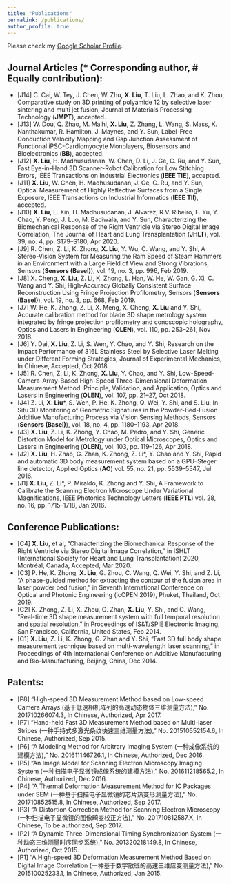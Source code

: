 ```yaml
---
title: "Publications"
permalink: /publications/
author_profile: true
---
```

Please check my [Google Scholar Profile](https://scholar.google.com/citations?user=8AIuzdwAAAAJ&hl=en&authuser=1).
## Journal Articles (* Corresponding author, # Equally contribution):
- [J14] C. Cai, W. Tey, J. Chen, W. Zhu, **X. Liu**, T. Liu, L. Zhao, and K. Zhou, Comparative study on 3D printing of polyamide 12 by selective laser sintering and multi jet fusion, Journal of Materials Processing Technology  (**JMPT**), accepted.
- [J13] W. Dou, Q. Zhao, M. Malhi, **X. Liu**, Z. Zhang, L. Wang, S. Mass, K. Nanthakumar, R. Hamilton, J. Maynes, and Y. Sun, Label-Free Conduction Velocity Mapping and Gap Junction Assessment of Functional iPSC-Cardiomyocyte Monolayers, Biosensors and Bioelectronics  (**BB**), accepted.
- [J12] **X. Liu**, H. Madhusudanan, W. Chen, D. Li, J. Ge, C. Ru, and Y. Sun, Fast Eye-in-Hand 3D Scanner-Robot Calibration for Low Stitching Errors, IEEE Transactions on Industrial Electronics  (**IEEE TIE**), accepted.
- [J11] **X. Liu**, W. Chen, H. Madhusudanan, J. Ge, C. Ru, and Y. Sun, Optical Measurement of Highly Reflective Surfaces from a Single Exposure, IEEE Transactions on Industrial Informatics  (**IEEE TII**), accepted.
- [J10] **X. Liu**, L. Xin, H. Madhusudanan, J. Alvarez, R.V. Ribeiro, F. Yu, Y. Chao, Y. Peng, J. Luo, M. Badiwala, and Y. Sun, Characterizing the Biomechanical Response of the Right Ventricle via Stereo Digital Image Correlation, The Journal of Heart and Lung Transplantation (**JHLT**), vol. 39, no. 4, pp. S179–S180, Apr 2020.
- [J9] R. Chen, Z. Li, K. Zhong, **X. Liu**, Y. Wu, C. Wang, and Y. Shi, A Stereo-Vision System for Measuring the Ram Speed of Steam Hammers in an Environment with a Large Field of View and Strong Vibrations, Sensors (**Sensors (Basel)**), vol. 19, no. 3, pp. 996, Feb 2019.
- [J8] X. Cheng, **X. Liu**, Z. Li, K. Zhong, L. Han, W. He, W. Gan, G. Xi, C. Wang and Y. Shi, High-Accuracy Globally Consistent Surface Reconstruction Using Fringe Projection Profilometry, Sensors (**Sensors (Basel)**), vol. 19, no. 3, pp. 668, Feb 2019.
- [J7] W. He, K. Zhong, Z. Li, X. Meng, X. Cheng, **X. Liu** and Y. Shi, Accurate calibration method for blade 3D shape metrology system integrated by fringe projection profilometry and conoscopic holography, Optics and Lasers in Engineering (**OLEN**), vol. 110, pp. 253–261, Nov 2018.
- [J6] Y. Dai, **X. Liu**, Z. Li, S. Wen, Y. Chao, and Y. Shi, Research on the Impact Performance of 316L Stainless Steel by Selective Laser Melting under Different Forming Strategies, Journal of Experimental Mechanics, In Chinese, Accepted, Oct 2018.
- [J5] R. Chen, Z. Li, K. Zhong, **X. Liu**, Y. Chao, and Y. Shi, Low-Speed-Camera-Array-Based High-Speed Three-Dimensional Deformation Measurement Method: Principle, Validation, and Application, Optics and Lasers in Engineering (**OLEN**), vol. 107, pp. 21–27, Oct 2018.
- [J4] Z. Li, **X. Liu***, S. Wen, P. He, K. Zhong, Q. Wei, Y. Shi, and S. Liu, In Situ 3D Monitoring of Geometric Signatures in the Powder-Bed-Fusion Additive Manufacturing Process via Vision Sensing Methods, Sensors (**Sensors (Basel)**), vol. 18, no. 4, pp. 1180–1193, Apr 2018.
- [J3] **X. Liu**, Z. Li, K. Zhong, Y. Chao, M. Pedro, and Y. Shi, Generic Distortion Model for Metrology under Optical Microscopes, Optics and Lasers in Engineering (**OLEN**), vol. 103, pp. 119–126, Apr 2018.
- [J2] **X. Liu**, H. Zhao, G. Zhan, K. Zhong, Z. Li*, Y. Chao and Y. Shi, Rapid and automatic 3D body measurement system based on a GPU–Steger line detector, Applied Optics (**AO**) vol. 55, no. 21, pp. 5539–5547, Jul 2016.
- [J1] **X. Liu**, Z. Li*, P. Miraldo, K. Zhong and Y. Shi, A Framework to Calibrate the Scanning Electron Microscope Under Variational Magnifications, IEEE Photonics Technology Letters (**IEEE PTL**) vol. 28, no. 16, pp. 1715–1718, Jan 2016.

## Conference Publications:
- [C4] **X. Liu**, et al, “Characterizing the Biomechanical Response of the Right Ventricle via Stereo Digital Image Correlation,” in ISHLT (International Society for Heart and Lung Transplantation) 2020, Montréal, Canada, Accepted, Mar 2020.
- [C3] P. He, K. Zhong, **X. Liu**, G. Zhou, C. Wang, Q. Wei, Y. Shi, and Z. Li, “A phase-guided method for extracting the contour of the fusion area in laser powder bed fusion,” in Seventh International Conference on Optical and Photonic Engineering (icOPEN 2019), Phuket, Thailand, Oct 2019.
- [C2] K. Zhong, Z. Li, X. Zhou, G. Zhan, **X. Liu**, Y. Shi, and C. Wang, “Real-time 3D shape measurement system with full temporal resolution and spatial resolution,” in Proceedings of IS&T/SPIE Electronic Imaging, San Francisco, California, United States, Feb 2014.
- [C1] **X. Liu**, Z. Li, K. Zhong, G. Zhan and Y. Shi, “Fast 3D full body shape measurement technique based on multi-wavelength laser scanning,” in Proceedings of 4th International Conference on Additive Manufacturing and Bio-Manufacturing, Beijing, China, Dec 2014.

## Patents:
- [P8] “High-speed 3D Measurement Method based on Low-speed Camera Arrays (基于低速相机阵列的高速动态物体三维测量方法),” No. 201710266074.3, In Chinese, Authorized, Apr 2017.
- [P7] “Hand-held Fast 3D Measurement Method based on Multi-laser Stripes (一种手持式多激光条纹快速三维测量方法),” No. 201510552154.6, In Chinese, Authorized, Sep 2015.
- [P6] “A Modeling Method for Arbitrary Imaging System (一种成像系统的建模方法),” No. 201611146726.1, In Chinese, Authorized, Dec 2016.
- [P5] “An Image Model for Scanning Electron Microscopy Imaging System (一种扫描电子显微镜成像系统的建模方法),” No. 201611218565.2, In Chinese, Authorized, Dec 2016.
- [P4] “A Thermal Deformation Measurement Method for IC Packages under SEM (一种基于扫描电子显微镜的芯片热变形测量方法),” No. 201710852515.8, In Chinese, Authorized, Sep 2017.
- [P3] “A Distortion Correction Method for Scanning Electron Microscopy (一种扫描电子显微镜的图像畸变校正方法),” No. 201710812587.X, In Chinese, To be authorized, Sep 2017.
- [P2] “A Dynamic Three-Dimensional Timing Synchronization System (一种动态三维测量时序同步系统),” No. 201320218149.8, In Chinese, Authorized, Oct 2015.
- [P1] “A High-speed 3D Deformation Measurement Method Based on Digital Image Correlation (一种基于数字散斑的高速三维应变测量方法),” No. 201510025233.1, In Chinese, Authorized, Jan 2015. 
